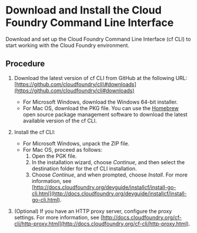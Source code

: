 <!-- loio4ef907afb1254e8286882a2bdef0edf4 -->

# Download and Install the Cloud Foundry Command Line Interface

Download and set up the Cloud Foundry Command Line Interface \(cf CLI\) to start working with the Cloud Foundry environment.



<a name="loio4ef907afb1254e8286882a2bdef0edf4__steps_bkr_xbx_mbb"/>

## Procedure

1.  Download the latest version of cf CLI from GitHub at the following URL: [https://github.com/cloudfoundry/cli\#downloads](https://github.com/cloudfoundry/cli#downloads)

    -   For Microsoft Windows, download the Windows 64-bit installer.
    -   For Mac OS, download the PKG file. You can use the [Homebrew](http://brew.sh/) open source package management software to download the latest available version of the cf CLI.
2.  Install the cf CLI:

    -   For Microsoft Windows, unpack the ZIP file.
    -   For Mac OS, proceed as follows:
        1.  Open the PGK file.
        2.  In the installation wizard, choose *Continue*, and then select the destination folder for the cf CLI installation.
        3.  Choose *Continue*, and when prompted, choose *Install*.
    For more information, see [http://docs.cloudfoundry.org/devguide/installcf/install-go-cli.html](http://docs.cloudfoundry.org/devguide/installcf/install-go-cli.html).

3.  \(Optional\) If you have an HTTP proxy server, configure the proxy settings. For more information, see [http://docs.cloudfoundry.org/cf-cli/http-proxy.html](http://docs.cloudfoundry.org/cf-cli/http-proxy.html).


